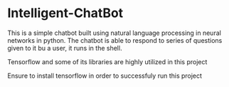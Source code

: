 # Intelligent-ChatBot
This is a simple chatbot built using natural language processing in neural networks in python.
The chatbot is able to respond to series of questions given to it bu a user, it runs in the shell.

Tensorflow and some of its libraries are highly utilized in this project

Ensure to install tensorflow in order to successfuly run this project



